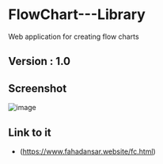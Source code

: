 # FlowChart---Library
Web application for creating flow charts

## Version : 1.0


## Screenshot


![image](https://user-images.githubusercontent.com/44476743/71696752-d3775400-2d83-11ea-8baf-99baacf9cb62.png)




## Link to it
* (https://www.fahadansar.website/fc.html)
